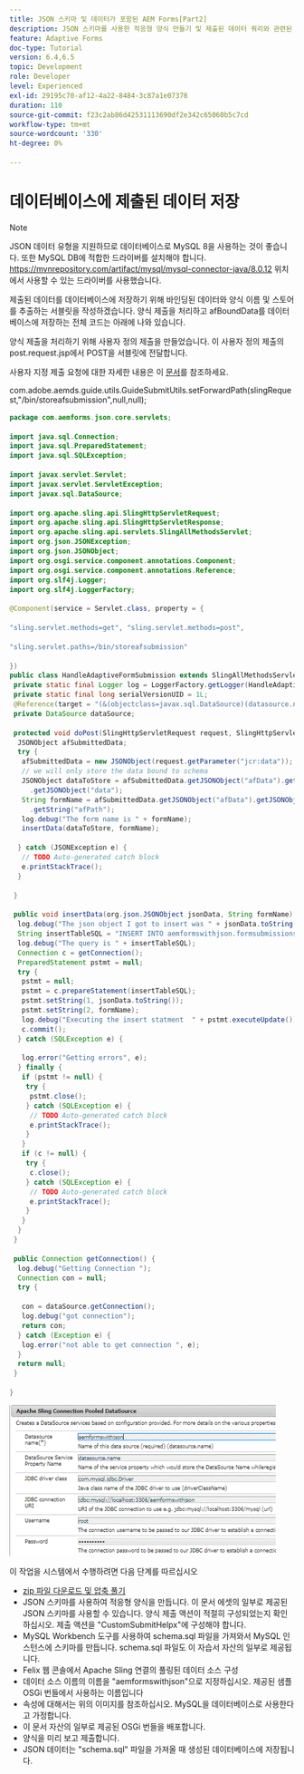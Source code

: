 ```yaml
---
title: JSON 스키마 및 데이터가 포함된 AEM Forms[Part2]
description: JSON 스키마를 사용한 적응형 양식 만들기 및 제출된 데이터 쿼리와 관련된 단계를 안내하는 다중 파트 튜토리얼입니다.
feature: Adaptive Forms
doc-type: Tutorial
version: 6.4,6.5
topic: Development
role: Developer
level: Experienced
exl-id: 29195c70-af12-4a22-8484-3c87a1e07378
duration: 110
source-git-commit: f23c2ab86d42531113690df2e342c65060b5c7cd
workflow-type: tm+mt
source-wordcount: '330'
ht-degree: 0%

---
```


# 데이터베이스에 제출된 데이터 저장


>[!NOTE]
>
>JSON 데이터 유형을 지원하므로 데이터베이스로 MySQL 8을 사용하는 것이 좋습니다. 또한 MySQL DB에 적합한 드라이버를 설치해야 합니다. https://mvnrepository.com/artifact/mysql/mysql-connector-java/8.0.12 위치에서 사용할 수 있는 드라이버를 사용했습니다.

제출된 데이터를 데이터베이스에 저장하기 위해 바인딩된 데이터와 양식 이름 및 스토어를 추출하는 서블릿을 작성하겠습니다. 양식 제출을 처리하고 afBoundData를 데이터베이스에 저장하는 전체 코드는 아래에 나와 있습니다.

양식 제출을 처리하기 위해 사용자 정의 제출을 만들었습니다. 이 사용자 정의 제출의 post.request.jsp에서 POST을 서블릿에 전달합니다.

사용자 지정 제출 요청에 대한 자세한 내용은 이 [문서](https://helpx.adobe.com/experience-manager/kt/forms/using/custom-submit-aem-forms-article.html)를 참조하세요.

com.adobe.aemds.guide.utils.GuideSubmitUtils.setForwardPath(slingRequest,&quot;/bin/storeafsubmission&quot;,null,null);

```java
package com.aemforms.json.core.servlets;

import java.sql.Connection;
import java.sql.PreparedStatement;
import java.sql.SQLException;

import javax.servlet.Servlet;
import javax.servlet.ServletException;
import javax.sql.DataSource;

import org.apache.sling.api.SlingHttpServletRequest;
import org.apache.sling.api.SlingHttpServletResponse;
import org.apache.sling.api.servlets.SlingAllMethodsServlet;
import org.json.JSONException;
import org.json.JSONObject;
import org.osgi.service.component.annotations.Component;
import org.osgi.service.component.annotations.Reference;
import org.slf4j.Logger;
import org.slf4j.LoggerFactory;

@Component(service = Servlet.class, property = {

"sling.servlet.methods=get", "sling.servlet.methods=post",

"sling.servlet.paths=/bin/storeafsubmission"

})
public class HandleAdaptiveFormSubmission extends SlingAllMethodsServlet {
 private static final Logger log = LoggerFactory.getLogger(HandleAdaptiveFormSubmission.class);
 private static final long serialVersionUID = 1L;
 @Reference(target = "(&(objectclass=javax.sql.DataSource)(datasource.name=aemformswithjson))")
 private DataSource dataSource;

 protected void doPost(SlingHttpServletRequest request, SlingHttpServletResponse response) throws ServletException {
  JSONObject afSubmittedData;
  try {
   afSubmittedData = new JSONObject(request.getParameter("jcr:data"));
   // we will only store the data bound to schema
   JSONObject dataToStore = afSubmittedData.getJSONObject("afData").getJSONObject("afBoundData")
     .getJSONObject("data");
   String formName = afSubmittedData.getJSONObject("afData").getJSONObject("afSubmissionInfo")
     .getString("afPath");
   log.debug("The form name is " + formName);
   insertData(dataToStore, formName);

  } catch (JSONException e) {
   // TODO Auto-generated catch block
   e.printStackTrace();
  }

 }

 public void insertData(org.json.JSONObject jsonData, String formName) {
  log.debug("The json object I got to insert was " + jsonData.toString());
  String insertTableSQL = "INSERT INTO aemformswithjson.formsubmissions(formdata,formname) VALUES(?,?)";
  log.debug("The query is " + insertTableSQL);
  Connection c = getConnection();
  PreparedStatement pstmt = null;
  try {
   pstmt = null;
   pstmt = c.prepareStatement(insertTableSQL);
   pstmt.setString(1, jsonData.toString());
   pstmt.setString(2, formName);
   log.debug("Executing the insert statment  " + pstmt.executeUpdate());
   c.commit();
  } catch (SQLException e) {

   log.error("Getting errors", e);
  } finally {
   if (pstmt != null) {
    try {
     pstmt.close();
    } catch (SQLException e) {
     // TODO Auto-generated catch block
     e.printStackTrace();
    }
   }
   if (c != null) {
    try {
     c.close();
    } catch (SQLException e) {
     // TODO Auto-generated catch block
     e.printStackTrace();
    }
   }
  }
 }

 public Connection getConnection() {
  log.debug("Getting Connection ");
  Connection con = null;
  try {

   con = dataSource.getConnection();
   log.debug("got connection");
   return con;
  } catch (Exception e) {
   log.error("not able to get connection ", e);
  }
  return null;
 }

}
```

![연결 풀](assets/connectionpooled.gif)

이 작업을 시스템에서 수행하려면 다음 단계를 따르십시오

* [zip 파일 다운로드 및 압축 풀기](assets/aemformswithjson.zip)
* JSON 스키마를 사용하여 적응형 양식을 만듭니다. 이 문서 에셋의 일부로 제공된 JSON 스키마를 사용할 수 있습니다. 양식 제출 액션이 적절히 구성되었는지 확인하십시오. 제출 액션을 &quot;CustomSubmitHelpx&quot;에 구성해야 합니다.
* MySQL Workbench 도구를 사용하여 schema.sql 파일을 가져와서 MySQL 인스턴스에 스키마를 만듭니다. schema.sql 파일도 이 자습서 자산의 일부로 제공됩니다.
* Felix 웹 콘솔에서 Apache Sling 연결의 풀링된 데이터 소스 구성
* 데이터 소스 이름의 이름을 &quot;aemformswithjson&quot;으로 지정하십시오. 제공된 샘플 OSGi 번들에서 사용하는 이름입니다
* 속성에 대해서는 위의 이미지를 참조하십시오. MySQL을 데이터베이스로 사용한다고 가정합니다.
* 이 문서 자산의 일부로 제공된 OSGi 번들을 배포합니다.
* 양식을 미리 보고 제출합니다.
* JSON 데이터는 &quot;schema.sql&quot; 파일을 가져올 때 생성된 데이터베이스에 저장됩니다.
